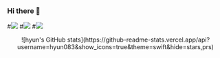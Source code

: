 ### Hi there 👋
#<a href="mailto:﻿jh9501@gmail.com?subject=from github:" target="_blank"><img src="https://img.shields.io/badge/jh9501@gmail.com-EA4335?style=flat&logo=Gmail&logoColor=ffffff"/></a>
#<img src="https://img.shields.io/badge/swift-F05138?style=flat&logo=swift&logoColor=ffffff"/></a>
#<img src="https://img.shields.io/badge/C++-00599C?style=flat&logo=c%2B%2B&logoColor=ffffff"/></a>

<!--
**hyun083/hyun083** is a ✨ _special_ ✨ repository because its `README.md` (this file) appears on your GitHub profile.

Here are some ideas to get you started:

- 🔭 I’m currently working on ...
- 🌱 I’m currently learning ...
- 👯 I’m looking to collaborate on ...
- 🤔 I’m looking for help with ...
- 💬 Ask me about ...
- 📫 How to reach me: ...
- 😄 Pronouns: ...
- ⚡ Fun fact: ...
-->

<center>![hyun's GitHub stats](https://github-readme-stats.vercel.app/api?username=hyun083&show_icons=true&theme=swift&hide=stars,prs)</center>
